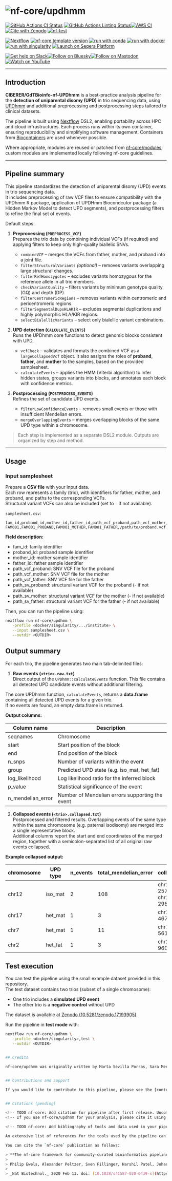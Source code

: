 <h1>
  <picture>
    <source media="(prefers-color-scheme: dark)" srcset="docs/images/nf-core-updhmm_logo_dark.png">
    <img alt="nf-core/updhmm" src="docs/images/nf-core-updhmm_logo_light.png">
  </picture>
</h1>

[![GitHub Actions CI Status](https://github.com/nf-core/updhmm/actions/workflows/ci.yml/badge.svg)](https://github.com/nf-core/updhmm/actions/workflows/ci.yml)
[![GitHub Actions Linting Status](https://github.com/nf-core/updhmm/actions/workflows/linting.yml/badge.svg)](https://github.com/nf-core/updhmm/actions/workflows/linting.yml)[![AWS CI](https://img.shields.io/badge/CI%20tests-full%20size-FF9900?labelColor=000000&logo=Amazon%20AWS)](https://nf-co.re/updhmm/results)[![Cite with Zenodo](http://img.shields.io/badge/DOI-10.5281/zenodo.XXXXXXX-1073c8?labelColor=000000)](https://doi.org/10.5281/zenodo.XXXXXXX)
[![nf-test](https://img.shields.io/badge/unit_tests-nf--test-337ab7.svg)](https://www.nf-test.com)

[![Nextflow](https://img.shields.io/badge/version-%E2%89%A524.04.2-green?style=flat&logo=nextflow&logoColor=white&color=%230DC09D&link=https%3A%2F%2Fnextflow.io)](https://www.nextflow.io/)
[![nf-core template version](https://img.shields.io/badge/nf--core_template-3.3.1-green?style=flat&logo=nfcore&logoColor=white&color=%2324B064&link=https%3A%2F%2Fnf-co.re)](https://github.com/nf-core/tools/releases/tag/3.3.1)
[![run with conda](http://img.shields.io/badge/run%20with-conda-3EB049?labelColor=000000&logo=anaconda)](https://docs.conda.io/en/latest/)
[![run with docker](https://img.shields.io/badge/run%20with-docker-0db7ed?labelColor=000000&logo=docker)](https://www.docker.com/)
[![run with singularity](https://img.shields.io/badge/run%20with-singularity-1d355c.svg?labelColor=000000)](https://sylabs.io/docs/)
[![Launch on Seqera Platform](https://img.shields.io/badge/Launch%20%F0%9F%9A%80-Seqera%20Platform-%234256e7)](https://cloud.seqera.io/launch?pipeline=https://github.com/nf-core/updhmm)

[![Get help on Slack](http://img.shields.io/badge/slack-nf--core%20%23updhmm-4A154B?labelColor=000000&logo=slack)](https://nfcore.slack.com/channels/updhmm)[![Follow on Bluesky](https://img.shields.io/badge/bluesky-%40nf__core-1185fe?labelColor=000000&logo=bluesky)](https://bsky.app/profile/nf-co.re)[![Follow on Mastodon](https://img.shields.io/badge/mastodon-nf__core-6364ff?labelColor=FFFFFF&logo=mastodon)](https://mstdn.science/@nf_core)[![Watch on YouTube](http://img.shields.io/badge/youtube-nf--core-FF0000?labelColor=000000&logo=youtube)](https://www.youtube.com/c/nf-core)

---
## Introduction

**CIBERER/GdTBioinfo-nf-UPDhmm** is a best-practice analysis pipeline for the **detection of uniparental disomy (UPD)** in trio sequencing data, using [UPDhmm](https://github.com/saraamenasantamaria/UPDhmm-project) and additional preprocessing and postprocessing steps tailored to clinical datasets.

The pipeline is built using [Nextflow](https://www.nextflow.io) DSL2, enabling portability across HPC and cloud infrastructures. Each process runs within its own container, ensuring reproducibility and simplifying software management. Containers from [Biocontainers](https://biocontainers.pro/) are used whenever possible.  

Where appropriate, modules are reused or patched from [nf-core/modules](https://github.com/nf-core/modules); custom modules are implemented locally following nf-core guidelines.

---

## Pipeline summary

This pipeline standardizes the detection of uniparental disomy (UPD) events in trio sequencing data.  
It includes preprocessing of raw VCF files to ensure compatibility with the UPDhmm R package, application of UPDHmm Biocondcutor package (a Hidden Markov Model to detect UPD segments), and postprocessing filters to refine the final set of events.

Default steps:

1. **Preprocessing (`PREPROCESS_VCF`)**  
   Prepares the trio data by combining individual VCFs (if required) and applying filters to keep only high-quality biallelic SNVs.  
   - `combineVCF` – merges the VCFs from father, mother, and proband into a joint file.  
   - `filterStructuralVariants` *(optional)* – removes variants overlapping large structural changes.  
   - `filterRefHomozygotes` – excludes variants homozygous for the reference allele in all trio members.  
   - `checkVariantQuality` – filters variants by minimum genotype quality (GQ) and depth (DP).  
   - `filterCentromericRegions` – removes variants within centromeric and pericentromeric regions.  
   - `filterSegmentalDupsHLAKIR` – excludes segmental duplications and highly polymorphic HLA/KIR regions.  
   - `selectBialellicVariants` – select only bialellic variant combinations.  

2. **UPD detection (`CALCULATE_EVENTS`)**  
   Runs the UPDhmm core functions to detect genomic blocks consistent with UPD.  
   - `vcfCheck` – validates and formats the combined VCF as a `largeCollapsedVcf` object. It also assigns the roles of **proband**, **father**, and **mother** to the samples, based on the provided samplesheet.
   - `calculateEvents` – applies the HMM (Viterbi algorithm) to infer hidden states, groups variants into blocks, and annotates each block with confidence metrics.  

3. **Postprocessing (`POSTPROCESS_EVENTS`)**  
   Refines the set of candidate UPD events.
   - `filterLowConfidenceEvents` – removes small events or those with insufficient Mendelian errors.  
   - `mergeOverlappingEvents` – merges overlapping blocks of the same UPD type within a chromosome.  

> Each step is implemented as a separate DSL2 module. Outputs are organized by step and method.

---

## Usage

### Input samplesheet

Prepare a **CSV file** with your input data.  
Each row represents a family (trio), with identifiers for father, mother, and proband, and paths to the corresponding VCFs.  
Structural variant VCFs can also be included (set to `-` if not available).

`samplesheet.csv`:

```csv
fam_id,proband_id,mother_id,father_id,path_vcf_proband,path_vcf_mother,path_vcf_father,path_sv_proband,path_sv_mother,path_sv_father
FAM001,FAM001_PROBAND,FAM001_MOTHER,FAM001_FATHER,/path/to/proband.vcf.gz,/path/to/mother.vcf.gz,/path/to/father.vcf.gz,/path/to/proband.bed,/path/to/mother.sv.bed,/path/to/father.sv.bed
```

**Field description:**

- fam_id: family identifier  
- proband_id: proband sample identifier
- mother_id: mother sample identifier   
- father_id: father sample identifier  
- path_vcf_proband: SNV VCF file for the proband
- path_vcf_mother: SNV VCF file for the mother  
- path_vcf_father: SNV VCF file for the father   
- path_sv_proband: structural variant VCF for the proband (- if not available)
- path_sv_mother: structural variant VCF for the mother (- if not available)
- path_sv_father: structural variant VCF for the father (- if not available)  



Then, you can run the pipeline using:

<!-- TODO nf-core: update the following command to include all required parameters for a minimal example -->

```bash
nextflow run nf-core/updhmm \
   -profile <docker/singularity/.../institute> \
   --input samplesheet.csv \
   --outdir <OUTDIR>
```

## Output summary

For each trio, the pipeline generates two main tab-delimited files:  

1. **Raw events (`<trio>.raw.txt`)**  
   Direct output of the `UPDhmm::calculateEvents` function. This file contains all detected UPD candidate events without additional filtering.  

The core UPDhmm function, `calculateEvents`, returns a **data.frame** containing all detected UPD events for a given trio.  
If no events are found, an empty data.frame is returned.  

**Output columns:**  

| Column name          | Description                                                                 |
|----------------------|-----------------------------------------------------------------------------|
| seqnames             | Chromosome                                                                 |
| start                | Start position of the block                                                |
| end                  | End position of the block                                                  |
| n_snps               | Number of variants within the event                                        |
| group                | Predicted UPD state (e.g. iso_mat, het_fat)                                |
| log_likelihood       | Log likelihood ratio for the inferred block                                |
| p_value              | Statistical significance of the event                                      |
| n_mendelian_error    | Number of Mendelian errors supporting the event                            |


2. **Collapsed events (`<trio>.collapsed.txt`)**  
   Postprocessed and filtered results. Overlapping events of the same type within the same chromosome (e.g. paternal isodisomy) are merged into a single representative block.  
   Additional columns report the start and end coordinates of the merged region, together with a semicolon-separated list of all original raw events collapsed.


**Example collapsed output:**  

| chromosome | UPD type | n_events | total_mendelian_error | collapsed_event_ranges                                      | min_start | max_end   |
|------------|----------|----------|-----------------------|-------------------------------------------------------------|-----------|-----------|
| chr12      | iso_mat  | 2        | 108                   | chr12:16885604-25756939; chr12:25866874-29838830             | 16885604  | 29838830  |
| chr17      | het_mat  | 1        | 3                     | chr17:45990746-46714277                                     | 45990746  | 46714277  |
| chr7       | het_mat  | 1        | 11                    | chr7:55624055-56153077                                      | 55624055  | 56153077  |
| chr2       | het_fat  | 1        | 3                     | chr2:89791539-96090799                                      | 89791539  | 96090799  |


## Test execution

You can test the pipeline using the small example dataset provided in this repository.  
The test dataset contains two trios (subset of a single chromosome):  
- One trio includes a **simulated UPD event**  
- The other trio is a **negative control** without UPD  

The dataset is available at [Zenodo (10.5281/zenodo.17193905)](https://zenodo.org/records/17193905).  

Run the pipeline in **test mode** with:  

```bash
nextflow run nf-core/updhmm \
   -profile <docker/singularity>,test \
   --outdir <OUTDIR>


## Credits

nf-core/updhmm was originally written by Marta Sevilla Porras, Sara Mena Santamaría  and Carlos Ruiz Arenas.


## Contributions and Support

If you would like to contribute to this pipeline, please see the [contributing guidelines](.github/CONTRIBUTING.md).


## Citations (pending)

<!-- TODO nf-core: Add citation for pipeline after first release. Uncomment lines below and update Zenodo doi and badge at the top of this file. -->
<!-- If you use nf-core/updhmm for your analysis, please cite it using the following doi: [10.5281/zenodo.XXXXXX](https://doi.org/10.5281/zenodo.XXXXXX) -->

<!-- TODO nf-core: Add bibliography of tools and data used in your pipeline -->

An extensive list of references for the tools used by the pipeline can be found in the [`CITATIONS.md`](CITATIONS.md) file.

You can cite the `nf-core` publication as follows:

> **The nf-core framework for community-curated bioinformatics pipelines.**
>
> Philip Ewels, Alexander Peltzer, Sven Fillinger, Harshil Patel, Johannes Alneberg, Andreas Wilm, Maxime Ulysse Garcia, Paolo Di Tommaso & Sven Nahnsen.
>
> _Nat Biotechnol._ 2020 Feb 13. doi: [10.1038/s41587-020-0439-x](https://dx.doi.org/10.1038/s41587-020-0439-x).
